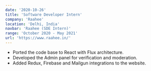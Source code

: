```yaml
---
date: '2020-10-26'
title: 'Software Developer Intern'
company: 'Raahee'
location: 'Delhi, India'
navbar: 'Raahee (SDE Intern)'
range: 'October 2020 - May 2021'
url: 'https://www.raahee.in/'
---
```


- Ported the code base to React with Flux architecture.
- Developed the Admin panel for verification and moderation.
- Added Redux, Firebase and Mailgun integrations to the website.
